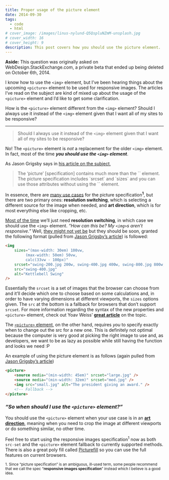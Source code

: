 ```yaml
---
title: Proper usage of the picture element
date: 2014-09-30
tags:
  - code
  - html
# cover_image: /images/linus-nylund-Q5QspluNZmM-unsplash.jpg
# cover_width: 16
# cover_height: 9
description: This post covers how you should use the picture element.
---
```


<aside class="content_aside">
	<strong>Aside:</strong> This question was originally asked on WebDesign.StackExchange.com, a private beta that ended up being deleted on October 6th, 2014.
</aside>

I know how to use the `<img>` element, but I’ve been hearing things about the upcoming `<picture>` element to be used for responsive images. The articles I’ve read on the subject are kind of mixed up about the usage of the `<picture>` element and I’d like to get some clarification.

How is the `<picture>` element different from the `<img>` element? Should I always use it instead of the `<img>` element given that I want all of my sites to be responsive?

<span class="excerpt-marker"></span>

<hr>

> Should I always use it instead of the `<img>` element given that I want all of my sites to be responsive?

No! The `<picture>` element is _not_ a replacement for the older `<img>` element. In fact, most of the time **_you should use the `<img>` element_**.

As Jason Grigsby says in <a href="https://blog.cloudfour.com/dont-use-picture-most-of-the-time/">his article on the subject</a>,

<blockquote>
	The ‘picture’ [specification]  contains much more than the `<picture>` element. The picture specification includes `srcset` and `sizes` and you can use those attributes without using the `<picture>` element.
</blockquote>

In essence, there are <a href="https://usecases.responsiveimages.org/">many use cases</a> for the picture specification<sup>**1**</sup>, but there are two primary ones: **resolution switching**, which is selecting a different source for the image when needed, and **art direction**, which is for most everything else like cropping, etc.

[Most of the time](https://blog.yoav.ws/2013/05/How-Big-Is-Art-Direction) we’ll just need **resolution switching**, in which case we should use the `<img>` element. _“How can this be? My `<img>`s aren’t responsive.”_ Well, <a href="https://caniuse.com/#feat=srcset">they might not yet be</a> but they should be soon, granted the following format (pulled from <a href="https://blog.cloudfour.com/dont-use-picture-most-of-the-time/">Jason Grigsby’s article</a>) is followed:

```html
<img
	sizes="(max-width: 30em) 100vw,
         (max-width: 50em) 50vw,
         calc(33vw - 100px)"
	srcset="swing-200.jpg 200w, swing-400.jpg 400w, swing-800.jpg 800w, swing-1600.jpg 1600w"
	src="swing-400.jpg"
	alt="Kettlebell Swing"
/>
```

Essentially the `srcset` is a set of images that the browser can choose from and it’ll decide which one to choose based on some calculations and, in order to have varying dimensions at different viewports, the `sizes` options given. The `src` at the bottom is a fallback for browsers that don’t support `srcset`. For more information regarding the syntax of the new properties and `<picture>` element, check out Yoav Weiss’ <a href="https://dev.opera.com/articles/native-responsive-images/">**great article**</a> on the topic.

The <a href="https://www.w3.org/html/wg/drafts/html/master/embedded-content.html#the-picture-element">`<picture>` element</a>, on the other hand, requires _you_ to specify exactly when to change out the src for a new one. This is definitely not optimal because the computer is very good at picking the right image to use and, as developers, we want to be as lazy as possible while still having the function and looks we need :P

An example of using the picture element is as follows (again pulled from <a href="https://blog.cloudfour.com/dont-use-picture-most-of-the-time/">Jason Grigsby’s article</a>)

```html
<picture>
	<source media="(min-width: 45em)" srcset="large.jpg" />
	<source media="(min-width: 32em)" srcset="med.jpg" />
	<img src="small.jpg" alt="The president giving an award." />
	<!-- Fallback -->
</picture>
```

### _“So when should I use the `<picture>` element?”_

You should use the `<picture>` element when your use case is in an <a href="https://blog.cloudfour.com/a-framework-for-discussing-responsive-images-solutions/">**art direction**</a>, meaning when you need to crop the image at different viewports or do something similar, no other time.

Feel free to start using the responsive images specification<sup>1</sup> now as both `src-set` and the `<picture>` element fallback to currently supported methods. There is also a great poly fill called <a href="https://github.com/scottjehl/picturefill">Picturefill</a> so you can use the full features on current browsers.

<sub>1. Since “picture specification” is an ambiguous, ill-used term, some people recommend that we call the spec “**responsive images specification**” instead which I believe is a good idea.</sub>
